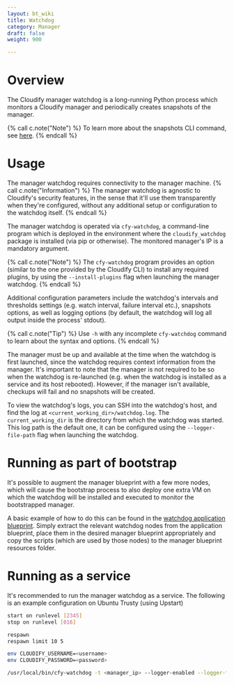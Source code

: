 ```yaml
---
layout: bt_wiki
title: Watchdog
category: Manager
draft: false
weight: 900

---
```


# Overview

The Cloudify manager watchdog is a long-running Python process which monitors a Cloudify manager and periodically
creates snapshots of the manager.

{% call c.note("Note") %}
To learn more about the snapshots CLI command, see [here](http://cloudify-cli.readthedocs.org/en/3.3/commands.html).
{% endcall %}

# Usage

The manager watchdog requires connectivity to the manager machine.
{% call c.note("Information") %}
The manager watchdog is agnostic to Cloudify's security features, in the sense that it'll use them transparently when they're configured, without any additional setup or configuration to the watchdog itself.
{% endcall %}

The manager watchdog is operated via `cfy-watchdog`, a command-line program which is deployed in the environment where the `cloudify_watchdog` package is installed (via pip or otherwise). The monitored manager's IP is a mandatory argument.

{% call c.note("Note") %}
The `cfy-watchdog` program provides an option (similar to the one provided by the Cloudify CLI) to install any required plugins, by using the `--install-plugins` flag when launching the manager watchdog.
{% endcall %}

Additional configuration parameters include the watchdog's intervals and thresholds settings (e.g. watch interval, failure interval etc.), snapshots options, as well as logging options (by default, the watchdog will log all output inside the process' stdout).

{% call c.note("Tip") %}
Use `-h` with any incomplete `cfy-watchdog` command to learn about the syntax and options.
{% endcall %}


The manager must be up and available at the time when the watchdog is first launched, since the watchdog requires context information from the manager.
It's important to note that the manager is not required to be so when the watchdog is re-launched (e.g. when the watchdog is installed as a service and its host rebooted). However, if the manager isn't available, checkups will fail and no snapshots will be created.

To view the watchdog's logs, you can SSH into the watchdog's host, and find the log at `<current_working_dir>/watchdog.log`. The `current_working_dir` is the directory from which the watchdog was started.
This log path is the default one, it can be configured using the `--logger-file-path` flag when launching the watchdog.

# Running as part of bootstrap
It's possible to augment the manager blueprint with a few more nodes, which will cause the
bootstrap process to also deploy one extra VM on which the watchdog will be installed and executed to monitor the bootstrapped manager.

A basic example of how to do this can be found in the [watchdog application blueprint](https://github.com/cloudify-cosmo/cloudify-watchdog/tree/3.3/system_tests/resources/watchdog-test-blueprint).
Simply extract the relevant watchdog nodes from the application blueprint, place them in the desired manager blueprint appropriately and copy the scripts (which are used by those nodes) to the
manager blueprint resources folder.


# Running as a service

It's recommended to run the manager watchdog as a service.
The following is an example configuration on Ubuntu Trusty (using Upstart)

```bash
start on runlevel [2345]
stop on runlevel [016]

respawn
respawn limit 10 5

env CLOUDIFY_USERNAME=<username>
env CLOUDIFY_PASSWORD=<password>

/usr/local/bin/cfy-watchdog -t <manager_ip> --logger-enabled --logger-file-path <log_file_path>

```
